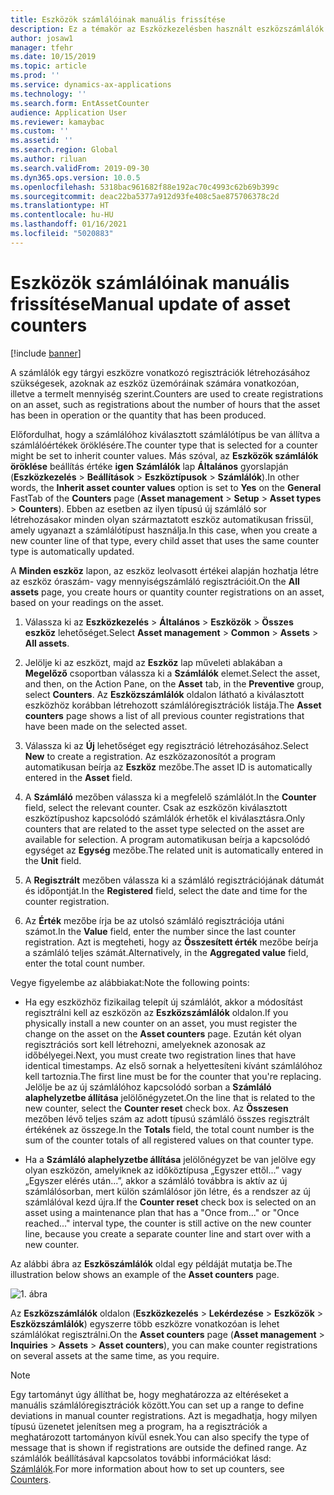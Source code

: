 ```yaml
---
title: Eszközök számlálóinak manuális frissítése
description: Ez a témakör az Eszközkezelésben használt eszközszámlálók manuális frissítését ismerteti.
author: josaw1
manager: tfehr
ms.date: 10/15/2019
ms.topic: article
ms.prod: ''
ms.service: dynamics-ax-applications
ms.technology: ''
ms.search.form: EntAssetCounter
audience: Application User
ms.reviewer: kamaybac
ms.custom: ''
ms.assetid: ''
ms.search.region: Global
ms.author: riluan
ms.search.validFrom: 2019-09-30
ms.dyn365.ops.version: 10.0.5
ms.openlocfilehash: 5318bac961682f88e192ac70c4993c62b69b399c
ms.sourcegitcommit: deac22ba5377a912d93fe408c5ae875706378c2d
ms.translationtype: HT
ms.contentlocale: hu-HU
ms.lasthandoff: 01/16/2021
ms.locfileid: "5020883"
---
```

# <a name="manual-update-of-asset-counters"></a><span data-ttu-id="a4a2a-103">Eszközök számlálóinak manuális frissítése</span><span class="sxs-lookup"><span data-stu-id="a4a2a-103">Manual update of asset counters</span></span>

[!include [banner](../../includes/banner.md)]



<span data-ttu-id="a4a2a-104">A számlálók egy tárgyi eszközre vonatkozó regisztrációk létrehozásához szükségesek, azoknak az eszköz üzemóráinak számára vonatkozóan, illetve a termelt mennyiség szerint.</span><span class="sxs-lookup"><span data-stu-id="a4a2a-104">Counters are used to create registrations on an asset, such as registrations about the number of hours that the asset has been in operation or the quantity that has been produced.</span></span>

<span data-ttu-id="a4a2a-105">Előfordulhat, hogy a számlálóhoz kiválasztott számlálótípus be van állítva a számlálóértékek öröklésére.</span><span class="sxs-lookup"><span data-stu-id="a4a2a-105">The counter type that is selected for a counter might be set to inherit counter values.</span></span> <span data-ttu-id="a4a2a-106">Más szóval, az **Eszközök számlálók öröklése** beállítás értéke **igen** **Számlálók** lap **Általános** gyorslapján (**Eszközkezelés** > **Beállítások** > **Eszköztípusok** > **Számlálók**).</span><span class="sxs-lookup"><span data-stu-id="a4a2a-106">In other words, the **Inherit asset counter values** option is set to **Yes** on the **General** FastTab of the **Counters** page (**Asset management** > **Setup** > **Asset types** > **Counters**).</span></span> <span data-ttu-id="a4a2a-107">Ebben az esetben az ilyen típusú új számláló sor létrehozásakor minden olyan származtatott eszköz automatikusan frissül, amely ugyanazt a számlálótípust használja.</span><span class="sxs-lookup"><span data-stu-id="a4a2a-107">In this case, when you create a new counter line of that type, every child asset that uses the same counter type is automatically updated.</span></span>

<span data-ttu-id="a4a2a-108">A **Minden eszköz** lapon, az eszköz leolvasott értékei alapján hozhatja létre az eszköz óraszám- vagy mennyiségszámláló regisztrációit.</span><span class="sxs-lookup"><span data-stu-id="a4a2a-108">On the **All assets** page, you create hours or quantity counter registrations on an asset, based on your readings on the asset.</span></span>

1. <span data-ttu-id="a4a2a-109">Válassza ki az **Eszközkezelés** > **Általános** > **Eszközök** > **Összes eszköz** lehetőséget.</span><span class="sxs-lookup"><span data-stu-id="a4a2a-109">Select **Asset management** > **Common** > **Assets** > **All assets**.</span></span>

2. <span data-ttu-id="a4a2a-110">Jelölje ki az eszközt, majd az **Eszköz** lap műveleti ablakában a **Megelőző** csoportban válassza ki a **Számlálók** elemet.</span><span class="sxs-lookup"><span data-stu-id="a4a2a-110">Select the asset, and then, on the Action Pane, on the **Asset** tab, in the **Preventive** group, select **Counters**.</span></span> <span data-ttu-id="a4a2a-111">Az **Eszközszámlálók** oldalon látható a kiválasztott eszközhöz korábban létrehozott számlálóregisztrációk listája.</span><span class="sxs-lookup"><span data-stu-id="a4a2a-111">The **Asset counters** page shows a list of all previous counter registrations that have been made on the selected asset.</span></span>

3. <span data-ttu-id="a4a2a-112">Válassza ki az **Új** lehetőséget egy regisztráció létrehozásához.</span><span class="sxs-lookup"><span data-stu-id="a4a2a-112">Select **New** to create a registration.</span></span> <span data-ttu-id="a4a2a-113">Az eszközazonosítót a program automatikusan beírja az **Eszköz** mezőbe.</span><span class="sxs-lookup"><span data-stu-id="a4a2a-113">The asset ID is automatically entered in the **Asset** field.</span></span>

4. <span data-ttu-id="a4a2a-114">A **Számláló** mezőben válassza ki a megfelelő számlálót.</span><span class="sxs-lookup"><span data-stu-id="a4a2a-114">In the **Counter** field, select the relevant counter.</span></span> <span data-ttu-id="a4a2a-115">Csak az eszközön kiválasztott eszköztípushoz kapcsolódó számlálók érhetők el kiválasztásra.</span><span class="sxs-lookup"><span data-stu-id="a4a2a-115">Only counters that are related to the asset type selected on the asset are available for selection.</span></span> <span data-ttu-id="a4a2a-116">A program automatikusan beírja a kapcsolódó egységet az **Egység** mezőbe.</span><span class="sxs-lookup"><span data-stu-id="a4a2a-116">The related unit is automatically entered in the **Unit** field.</span></span>

5. <span data-ttu-id="a4a2a-117">A **Regisztrált** mezőben válassza ki a számláló regisztrációjának dátumát és időpontját.</span><span class="sxs-lookup"><span data-stu-id="a4a2a-117">In the **Registered** field, select the date and time for the counter registration.</span></span>

6. <span data-ttu-id="a4a2a-118">Az **Érték** mezőbe írja be az utolsó számláló regisztrációja utáni számot.</span><span class="sxs-lookup"><span data-stu-id="a4a2a-118">In the **Value** field, enter the number since the last counter registration.</span></span> <span data-ttu-id="a4a2a-119">Azt is megteheti, hogy az **Összesített érték** mezőbe beírja a számláló teljes számát.</span><span class="sxs-lookup"><span data-stu-id="a4a2a-119">Alternatively, in the **Aggregated value** field, enter the total count number.</span></span>

<span data-ttu-id="a4a2a-120">Vegye figyelembe az alábbiakat:</span><span class="sxs-lookup"><span data-stu-id="a4a2a-120">Note the following points:</span></span>

- <span data-ttu-id="a4a2a-121">Ha egy eszközhöz fizikailag telepít új számlálót, akkor a módosítást regisztrálni kell az eszközön az **Eszközszámlálók** oldalon.</span><span class="sxs-lookup"><span data-stu-id="a4a2a-121">If you physically install a new counter on an asset, you must register the change on the asset on the **Asset counters** page.</span></span> <span data-ttu-id="a4a2a-122">Ezután két olyan regisztrációs sort kell létrehozni, amelyeknek azonosak az időbélyegei.</span><span class="sxs-lookup"><span data-stu-id="a4a2a-122">Next, you must create two registration lines that have identical timestamps.</span></span> <span data-ttu-id="a4a2a-123">Az első sornak a helyettesíteni kívánt számlálóhoz kell tartoznia.</span><span class="sxs-lookup"><span data-stu-id="a4a2a-123">The first line must be for the counter that you're replacing.</span></span> <span data-ttu-id="a4a2a-124">Jelölje be az új számlálóhoz kapcsolódó sorban a **Számláló alaphelyzetbe állítása** jelölőnégyzetet.</span><span class="sxs-lookup"><span data-stu-id="a4a2a-124">On the line that is related to the new counter, select the **Counter reset** check box.</span></span> <span data-ttu-id="a4a2a-125">Az **Összesen** mezőben lévő teljes szám az adott típusú számláló összes regisztrált értékének az összege.</span><span class="sxs-lookup"><span data-stu-id="a4a2a-125">In the **Totals** field, the total count number is the sum of the counter totals of all registered values on that counter type.</span></span>

- <span data-ttu-id="a4a2a-126">Ha a **Számláló alaphelyzetbe állítása** jelölőnégyzet be van jelölve egy olyan eszközön, amelyiknek az időköztípusa „Egyszer ettől...” vagy „Egyszer elérés után...”, akkor a számláló továbbra is aktív az új számlálósorban, mert külön számlálósor jön létre, és a rendszer az új számlálóval kezd újra.</span><span class="sxs-lookup"><span data-stu-id="a4a2a-126">If the **Counter reset** check box is selected on an asset using a maintenance plan that has a "Once from..." or "Once reached..." interval type, the counter is still active on the new counter line, because you create a separate counter line and start over with a new counter.</span></span>

<span data-ttu-id="a4a2a-127">Az alábbi ábra az **Eszköszámlálók** oldal egy példáját mutatja be.</span><span class="sxs-lookup"><span data-stu-id="a4a2a-127">The illustration below shows an example of the **Asset counters** page.</span></span>

![1. ábra](media/11-work-orders.png)

<span data-ttu-id="a4a2a-129">Az **Eszközszámlálók** oldalon (**Eszközkezelés** > **Lekérdezése** > **Eszközök** > **Eszközszámlálók**) egyszerre több eszközre vonatkozóan is lehet számlálókat regisztrálni.</span><span class="sxs-lookup"><span data-stu-id="a4a2a-129">On the **Asset counters** page (**Asset management** > **Inquiries** > **Assets** > **Asset counters**), you can make counter registrations on several assets at the same time, as you require.</span></span>

>[!NOTE]
><span data-ttu-id="a4a2a-130">Egy tartományt úgy állíthat be, hogy meghatározza az eltéréseket a manuális számlálóregisztrációk között.</span><span class="sxs-lookup"><span data-stu-id="a4a2a-130">You can set up a range to define deviations in manual counter registrations.</span></span> <span data-ttu-id="a4a2a-131">Azt is megadhatja, hogy milyen típusú üzenetet jelenítsen meg a program, ha a regisztrációk a meghatározott tartományon kívül esnek.</span><span class="sxs-lookup"><span data-stu-id="a4a2a-131">You can also specify the type of message that is shown if registrations are outside the defined range.</span></span> <span data-ttu-id="a4a2a-132">Az számlálók beállításával kapcsolatos további információkat lásd: [Számlálók](../setup-for-objects/counters.md).</span><span class="sxs-lookup"><span data-stu-id="a4a2a-132">For more information about how to set up counters, see [Counters](../setup-for-objects/counters.md).</span></span>

